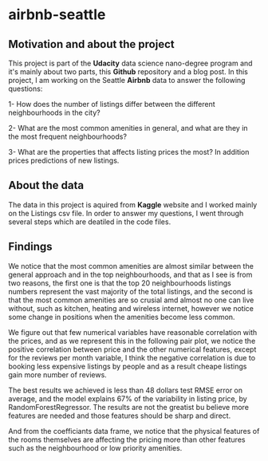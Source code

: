 # airbnb-seattle

## Motivation and about the project

This project is part of the **Udacity** data science nano-degree program and it's mainly about two parts, this **Github** repository and a blog post. In this project, I am working on the Seattle **Airbnb** data to answer the following questions:

1- How does the number of listings differ between the different neighbourhoods in the city?

2- What are the most common amenities in general, and what are they in the most frequent neighbourhoods?

3- What are the properties that affects listing prices the most? In addition prices predictions of new listings.

## About the data

The data in this project is aquired from **Kaggle** website and I worked mainly on the Listings csv file. In order to answer my questions, I went through several steps which are deatiled in the code files.

## Findings

We notice that the most common amenities are almost similar between the general approach and in the top neighbourhoods, and that as I see is from two reasons, the first one is that the top 20 neighbourhoods listings numbers represent the vast majority of the total listings, and the second is that the most common amenities are so crusial amd almost no one can live without, such as kitchen, heating and wireless internet, however we notice some change in positions when the amenities become less common.

We figure out that few numerical variables have reasonable correlation with the prices, and as we represent this in the following pair plot, we notice the positive correlation between price and the other numerical features, except for the reviews per month variable, I think the negative correlation is due to booking less expensive listings by people and as a result cheape listings gain more number of reviews.

The best results we achieved is less than 48 dollars test RMSE error on average, and the model explains 67% of the variability in listing price, by RandomForestRegressor. The results are not the greatist bu believe more features are needed and those features should be sharp and direct.

And from the coefficiants data frame, we notice that the physical features of the rooms themselves are affecting the pricing more than other features such as the neighbourhood or low priority amenities.